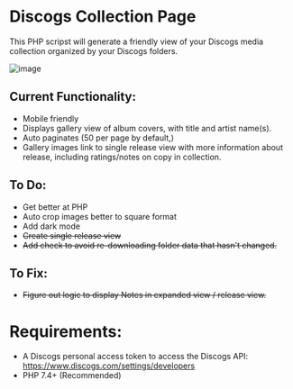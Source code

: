 # Discogs Collection Page

This PHP scripst will generate a friendly view of your Discogs media collection organized by your Discogs folders.

![image](https://user-images.githubusercontent.com/2931834/211911784-cc7f0dbf-b30b-40bb-ade3-1afc05771a85.png)

## Current Functionality:
* Mobile friendly
* Displays gallery view of album covers, with title and artist name(s).
* Auto paginates (50 per page by default,)
* Gallery images link to single release view with more information about release, including ratings/notes on copy in collection.

## To Do: 
* Get better at PHP
* Auto crop images better to square format
* Add dark mode
* ~~Create single release view~~
* ~~Add check to avoid re-downloading folder data that hasn't changed.~~

## To Fix:
* ~~Figure out logic to display Notes in expanded view / release view.~~

# Requirements:
* A Discogs personal access token to access the Discogs API: https://www.discogs.com/settings/developers
* PHP 7.4+ (Recommended)
